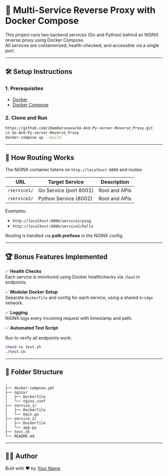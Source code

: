# 🚀 Multi-Service Reverse Proxy with Docker Compose

This project runs two backend services (Go and Python) behind an NGINX reverse proxy using Docker Compose.  
All services are containerized, health-checked, and accessible via a single port.

---

## 🛠 Setup Instructions

### 1. Prerequisites
- [Docker](https://www.docker.com/)
- [Docker Compose](https://docs.docker.com/compose/)

### 2. Clone and Run

```bash
https://github.com/i0am0arunava/Go-And-Py-server-Reverse_Proxy.git
cd Go-And-Py-server-Reverse_Proxy
docker-compose up --build
```

---

## 🔁 How Routing Works

The NGINX container listens on `http://localhost:8080` and routes:

| URL                            | Target Service         | Description             |
|--------------------------------|------------------------|-------------------------|
| `/service1/`                   | Go Service (port 8001) | Root and APIs           |
| `/service2/`                   | Python Service (8002)  | Root and APIs           |

Examples:
- `http://localhost:8080/service1/ping`
- `http://localhost:8080/service2/hello`

Routing is handled via **path prefixes** in the NGINX config.

---

## 🏆 Bonus Features Implemented

✅ **Health Checks**  
Each service is monitored using Docker healthchecks via `/health` endpoints.

✅ **Modular Docker Setup**  
Separate `Dockerfile` and config for each service, using a shared `bridge` network.

✅ **Logging**  
NGINX logs every incoming request with timestamp and path.

✅ **Automated Test Script**

Run to verify all endpoints work:

```bash
chmod +x test.sh
./test.sh
```

---

## 📁 Folder Structure

```
.
├── docker-compose.yml
├── nginx/
│   ├── Dockerfile
│   └── nginx.conf
├── service_1/
│   ├── Dockerfile
│   └── main.go
├── service_2/
│   ├── Dockerfile
│   └── app.py
├── test.sh
└── README.md
```

---

## 👨‍💻 Author

Built with ❤️ by [Your Name](https://github.com/your-username)
